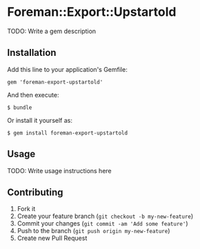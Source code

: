 # Foreman::Export::Upstartold

TODO: Write a gem description

## Installation

Add this line to your application's Gemfile:

    gem 'foreman-export-upstartold'

And then execute:

    $ bundle

Or install it yourself as:

    $ gem install foreman-export-upstartold

## Usage

TODO: Write usage instructions here

## Contributing

1. Fork it
2. Create your feature branch (`git checkout -b my-new-feature`)
3. Commit your changes (`git commit -am 'Add some feature'`)
4. Push to the branch (`git push origin my-new-feature`)
5. Create new Pull Request
